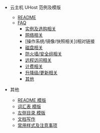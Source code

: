 * 云主机 UHost 范例及模版
   * [README](/inner-repository_uclouddocs/uhost_template/README)
   * [FAQ](相对链接)
      * [实例及选购相关](相对链接)
      * [网络相关](相对链接)
      * [操作系统/镜像/快照相关](相对链接
      * [磁盘相关](相对链接)
      * [防火墙/安全组相关](相对链接)
      * [远程访问相关](相对链接)
      * [计费相关](相对链接)
      * [升降级/更新相关](相对链接)
      * [其他](相对链接)

* 其他
  * [README 模版](README.md)
  * [词汇表 模版](_glossary.md)
  * [左侧目录 模版](_sidebar.md)
  * [文档写作](文档范例.md)
  * [常用样式及注意事项](常用样式及注意事项.md)
